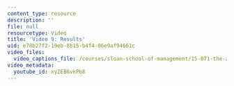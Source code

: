 ```yaml
---
content_type: resource
description: ''
file: null
resourcetype: Video
title: 'Video 9: Results'
uid: e78b27f2-19eb-8b15-b4f4-86e9af94661c
video_files:
  video_captions_file: /courses/sloan-school-of-management/15-071-the-analytics-edge-spring-2017/trees/keeping-an-eye-on-healthcare-costs-the-d2hawkeye-story/video-9-results/video-9-results-0/xyZEB6vkPb8.vtt
video_metadata:
  youtube_id: xyZEB6vkPb8
---
```

